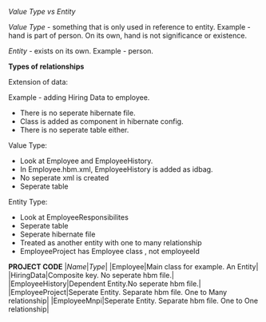 *Value Type vs Entity*

_Value Type_ - something that is only used in reference to entity. Example - hand is part of person. On its own, hand is not significance or existence.

_Entity_ - exists on its own. Example - person.

**Types of relationships**

Extension of data:

Example - adding Hiring Data to employee.
* There is no seperate hibernate file.
* Class is added as component in hibernate config.
* There is no seperate table either.

Value Type:

* Look at Employee and EmployeeHistory.
* In Employee.hbm.xml, EmployeeHistory is added as idbag.
* No seperate xml is created
* Seperate table

Entity Type:

* Look at EmployeeResponsibilites
* Seperate table
* Seperate hibernate file
* Treated as another entity with one to many relationship
* EmployeeProject has Employee class , not employeeId

**PROJECT CODE**
|*Name*|*Type*|
|Employee|Main class for example. An Entity|
|HiringData|Composite key. No seperate hbm file.|
|EmployeeHistory|Dependent Entity.No seperate hbm file.|
|EmployeeProject|Seperate Entity. Separate hbm file. One to Many relationship|
|EmployeeMnpi|Seperate Entity. Separate hbm file. One to One relationship|
